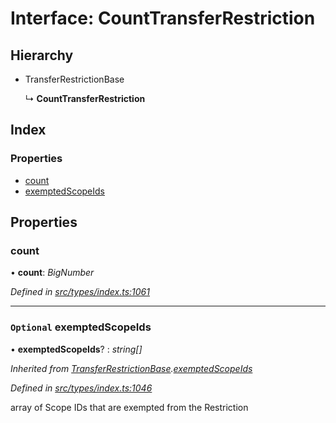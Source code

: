 # Interface: CountTransferRestriction

## Hierarchy

* TransferRestrictionBase

  ↳ **CountTransferRestriction**

## Index

### Properties

* [count](counttransferrestriction.md#count)
* [exemptedScopeIds](counttransferrestriction.md#optional-exemptedscopeids)

## Properties

###  count

• **count**: *BigNumber*

*Defined in [src/types/index.ts:1061](https://github.com/PolymathNetwork/polymesh-sdk/blob/2a4e4111/src/types/index.ts#L1061)*

___

### `Optional` exemptedScopeIds

• **exemptedScopeIds**? : *string[]*

*Inherited from [TransferRestrictionBase](../classes/transferrestrictionbase.md).[exemptedScopeIds](../classes/transferrestrictionbase.md#optional-exemptedscopeids)*

*Defined in [src/types/index.ts:1046](https://github.com/PolymathNetwork/polymesh-sdk/blob/2a4e4111/src/types/index.ts#L1046)*

array of Scope IDs that are exempted from the Restriction
